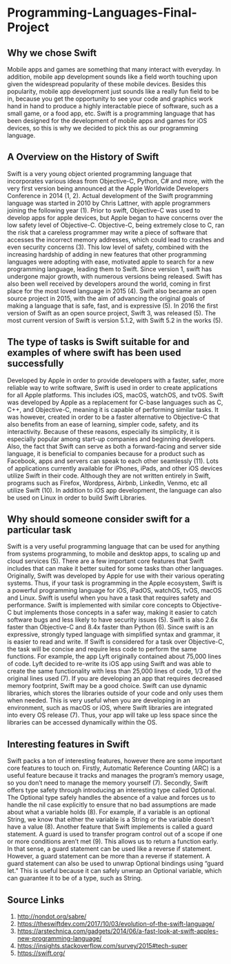 # Programming-Languages-Final-Project

## __Why we chose Swift__ 

Mobile apps and games are something that many interact with everyday. In addition, mobile app development sounds like a field worth touching upon given the widespread popularity of these mobile devices. Besides this popularity, mobile app development just sounds like a really fun field to be in, because you get the opportunity to see your code and graphics work hand in hand to produce a highly interactable piece of software, such as a small game, or a food app, etc. Swift is a programming language that has been designed for the development of mobile apps and games for iOS devices, so this is why we decided to pick this as our programming language.

## __A Overview on the History of Swift__

Swift is a very young object oriented programming language that incorporates various ideas from Objective-C, Python, C# and more, with the very first version being announced at the Apple Worldwide Developers Conference in 2014 (1, 2). Actual development of the Swift programming language was started in 2010 by Chris Lattner, with apple programmers joining the following year (1). Prior to swift, Objective-C was used to develop apps for apple devices, but Apple began to have concerns over the low safety level of Objective-C. Objective-C, being extremely close to C, ran the risk that a careless programmer may write a piece of software that accesses the incorrect memory addresses, which could lead to crashes and even security concerns (3). This low level of safety, combined with the increasing hardship of adding in new features that other programming languages were adopting with ease, motivated apple to search for a new programming language, leading them to Swift. Since version 1, swift has undergone major growth, with numerous versions being released. Swift has also been well received by developers around the world, coming in first place for the most loved language in 2015 (4). Swift also became an open source project in 2015, with the aim of advancing the original goals of making a language that is safe, fast, and is expressive (5). In 2016 the first version of Swift as an open source project, Swift 3, was released (5). The most current version of Swift is version 5.1.2, with Swift 5.2 in the works (5).

## __The type of tasks is Swift suitable for and examples of where swift has been used successfully__
Developed by Apple in order to provide developers with a faster, safer, more reliable way to write software, Swift is used in order to create applications for all Apple platforms. This includes iOS, macOS, watchOS, and tvOS. Swift was developed by Apple as a replacement for C-base languages such as C, C++, and Objective-C, meaning it is capable of performing similar tasks. It was however, created in order to be a faster alternative to Objective-C that also benefits from an ease of learning, simpler code, safety, and its interactivity. Because of these reasons, especially its simplicity, it is especially popular among start-up companies and beginning developers. Also, the fact that Swift can serve as both a forward-facing and server side language, it is beneficial to companies because for a product such as Facebook, apps and servers can speak to each other seamlessly (11). Lots of applications currently available for iPhones, iPads, and other iOS devices utilize Swift in their code. Although they are not written entirely in Swift, programs such as Firefox, Wordpress, Airbnb, LinkedIn, Venmo, etc all utilize Swift (10). In addition to iOS app development, the language can also be used on Linux in order to build Swift Libraries.

## __Why should someone consider swift for a particular task__
Swift is a very useful programming language that can be used for anything from systems programming, to mobile and desktop apps, to scaling up and cloud services (5). There are a few important core features that Swift includes that can make it better suited for some tasks than other languages. Originally, Swift was developed by Apple for use with their various operating systems. Thus, if your task is programming in the Apple ecosystem, Swift is a powerful programming language for iOS, iPadOS, watchOS, tvOS, macOS and Linux. Swift is useful when you have a task that requires safety and performance. Swift is implemented with similar core concepts to Objective-C but implements those concepts in a safer way, making it easier to catch software bugs and less likely to have security issues (5). Swift is also 2.6x faster than Objective-C and 8.4x faster than Python (6). Since swift is an expressive, strongly typed language with simplified syntax and grammar, it is easier to read and write. If Swift is considered for a task over Objective-C, the task will be concise and require less code to perform the same functions. For example, the app Lyft originally contained about 75,000 lines of code. Lyft decided to re-write its iOS app using Swift and was able to create the same functionality with less than 25,000 lines of code, 1/3 of the original lines used (7). If you are developing an app that requires decreased memory footprint, Swift may be a good choice. Swift can use dynamic libraries, which stores the libraries outside of your code and only uses them when needed. This is very useful when you are developing in an environment, such as macOS or iOS, where Swift libraries are integrated into every OS release (7).  Thus, your app will take up less space since the libraries can be accessed dynamically within the OS.

## __Interesting features in Swift__
Swift packs a ton of interesting features, however there are some important core features to touch on. Firstly, Automatic Reference Counting (ARC) is a useful feature because it tracks and manages the program’s memory usage, so you don’t need to manage the memory yourself (7). Secondly, Swift offers type safety through introducing an interesting type called Optional. The Optional type safely handles the absence of a value and forces us to handle the nil case explicitly to ensure that no bad assumptions are made about what a variable holds (8). For example, if a variable is an optional String, we know that either the variable is a String or the variable doesn’t have a value (8). Another feature that Swift implements is called a guard statement. A guard is used to transfer program control out of a scope if one or more conditions aren’t met (9). This allows us to return a function early. In that sense, a guard statement can be used like a reverse if statement. However, a guard statement can be more than a reverse if statement. A guard statement can also be used to unwrap Optional bindings using “guard let.” This is useful because it can safely unwrap an Optional variable, which can guarantee it to be of a type, such as String.

## __Source Links__

1. http://nondot.org/sabre/
2. https://theswiftdev.com/2017/10/03/evolution-of-the-swift-language/
3. https://arstechnica.com/gadgets/2014/06/a-fast-look-at-swift-apples-new-programming-language/
4. https://insights.stackoverflow.com/survey/2015#tech-super
5. https://swift.org/
